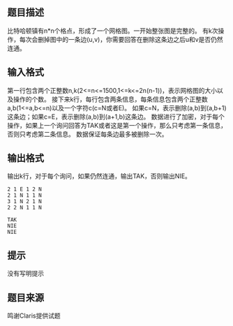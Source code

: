 


## 题目描述
比特哈顿镇有n*n个格点，形成了一个网格图。一开始整张图是完整的。
有k次操作，每次会删掉图中的一条边(u,v)，你需要回答在删除这条边之后u和v是否仍然连通。
## 输入格式
第一行包含两个正整数n,k(2<=n<=1500,1<=k<=2n(n-1))，表示网格图的大小以及操作的个数。
接下来k行，每行包含两条信息，每条信息包含两个正整数a,b(1<=a,b<=n)以及一个字符c(c=N或者E)。
如果c=N，表示删除(a,b)到(a,b+1)这条边；如果c=E，表示删除(a,b)到(a+1,b)这条边。
数据进行了加密，对于每个操作，如果上一个询问回答为TAK或者这是第一个操作，那么只考虑第一条信息，否则只考虑第二条信息。
数据保证每条边最多被删除一次。
## 输出格式
输出k行，对于每个询问，如果仍然连通，输出TAK，否则输出NIE。

```input13 4
2 1 E 1 2 N
2 1 N 1 1 N
3 1 N 2 1 N
2 2 N 1 1 N

```

```output1TAK
TAK
NIE
NIE
```

## 提示
没有写明提示
## 题目来源
鸣谢Claris提供试题


